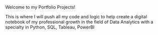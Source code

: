 Welcome to my Portfolio Projects!

This is where I will push all my code and logic to help create a digital notebook of my professional growth in the field of Data Analytics with a specialty in Python, SQL, Tableau, PowerBI

